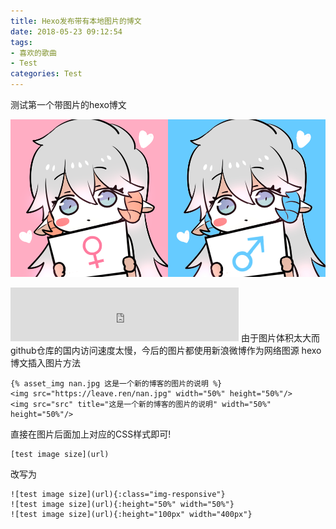 ```yaml
---
title: Hexo发布带有本地图片的博文
date: 2018-05-23 09:12:54
tags: 
- 喜欢的歌曲
- Test
categories: Test
---
```

测试第一个带图片的hexo博文
<!--more-->
<img src="/upload/nv.jpg" title="图片为三无MarBlue的寄明月单曲封面" width="50%" height="50%"/><img src="/upload/nan.jpg" title="自己P的情侣头像" width="50%" height="50%"/>
<iframe frameborder="no" border="0" marginwidth="0" marginheight="0" width=365 height=86 src="https://music.163.com/outchain/player?type=2&id=529316794&auto=1&height=66"></iframe>
由于图片体积太大而github仓库的国内访问速度太慢，今后的图片都使用新浪微博作为网络图源
hexo博文插入图片方法

```
{% asset_img nan.jpg 这是一个新的博客的图片的说明 %}
<img src="https://leave.ren/nan.jpg" width="50%" height="50%"/>
<img src="src" title="这是一个新的博客的图片的说明" width="50%" height="50%"/>
```

直接在图片后面加上对应的CSS样式即可!
```
[test image size](url)
```
改写为
```
![test image size](url){:class="img-responsive"}
![test image size](url){:height="50%" width="50%"}
![test image size](url){:height="100px" width="400px"}
```
